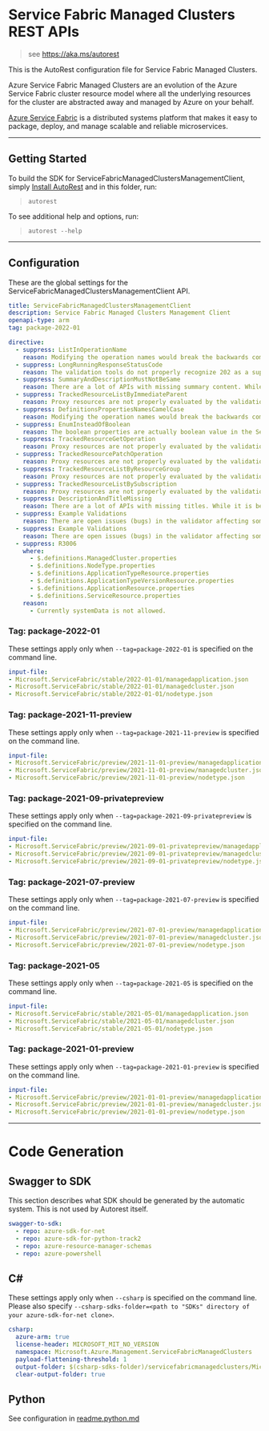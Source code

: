 # Service Fabric Managed Clusters REST APIs

> see https://aka.ms/autorest

This is the AutoRest configuration file for Service Fabric Managed Clusters.

Azure Service Fabric Managed Clusters are an evolution of the Azure Service Fabric cluster resource model where all the underlying resources for the cluster are abstracted away and managed by Azure on your behalf.

[Azure Service Fabric](http://aka.ms/ServiceFabric) is a distributed systems platform that makes it easy to package, deploy, and manage scalable and reliable microservices.

---
## Getting Started
To build the SDK for ServiceFabricManagedClustersManagementClient, simply [Install AutoRest](https://aka.ms/autorest/install) and in this folder, run:

> `autorest`

To see additional help and options, run:

> `autorest --help`
---

## Configuration

These are the global settings for the ServiceFabricManagedClustersManagementClient API.

``` yaml
title: ServiceFabricManagedClustersManagementClient
description: Service Fabric Managed Clusters Management Client
openapi-type: arm
tag: package-2022-01

directive:
  - suppress: ListInOperationName
    reason: Modifying the operation names would break the backwards compatibility of the API.
  - suppress: LongRunningResponseStatusCode
    reason: The validation tools do not properly recognize 202 as a supported response code.
  - suppress: SummaryAndDescriptionMustNotBeSame
    reason: There are a lot of APIs with missing summary content. While it is being worked on disabling this to ensure that we catch and fix other violations.
  - suppress: TrackedResourceListByImmediateParent
    reason: Proxy resources are not properly evaluated by the validation toolset.
  - suppress: DefinitionsPropertiesNamesCamelCase
    reason: Modifying the operation names would break the backwards compatibility of the API.
  - suppress: EnumInsteadOfBoolean
    reason: The boolean properties are actually boolean value in the Service Fabric's application model.
  - suppress: TrackedResourceGetOperation
    reason: Proxy resources are not properly evaluated by the validation toolset.
  - suppress: TrackedResourcePatchOperation
    reason: Proxy resources are not properly evaluated by the validation toolset.
  - suppress: TrackedResourceListByResourceGroup
    reason: Proxy resources are not properly evaluated by the validation toolset.
  - suppress: TrackedResourceListBySubscription
    reason: Proxy resources are not properly evaluated by the validation toolset.
  - suppress: DescriptionAndTitleMissing
    reason: There are a lot of APIs with missing titles. While it is being worked on disabling this to ensure that we catch and fix other violations.
  - suppress: Example Validations
    reason: There are open issues (bugs) in the validator affecting some of the examples and since there is no way to selectively disable the validation for a particular example or paths, all of the example validation is being turned off.
  - suppress: Example Validations
    reason: There are open issues (bugs) in the validator affecting some of the examples and since there is no way to selectively disable the validation for a particular example or paths, all of the example validation is being turned off.
  - suppress: R3006
    where:
      - $.definitions.ManagedCluster.properties
      - $.definitions.NodeType.properties
      - $.definitions.ApplicationTypeResource.properties
      - $.definitions.ApplicationTypeVersionResource.properties
      - $.definitions.ApplicationResource.properties
      - $.definitions.ServiceResource.properties
    reason:
      - Currently systemData is not allowed.

```

### Tag: package-2022-01

These settings apply only when `--tag=package-2022-01` is specified on the command line.

``` yaml $(tag) == 'package-2022-01'
input-file:
- Microsoft.ServiceFabric/stable/2022-01-01/managedapplication.json
- Microsoft.ServiceFabric/stable/2022-01-01/managedcluster.json
- Microsoft.ServiceFabric/stable/2022-01-01/nodetype.json
```

### Tag: package-2021-11-preview

These settings apply only when `--tag=package-2021-11-preview` is specified on the command line.

``` yaml $(tag) == 'package-2021-11-preview'
input-file:
- Microsoft.ServiceFabric/preview/2021-11-01-preview/managedapplication.json
- Microsoft.ServiceFabric/preview/2021-11-01-preview/managedcluster.json
- Microsoft.ServiceFabric/preview/2021-11-01-preview/nodetype.json
```

### Tag: package-2021-09-privatepreview

These settings apply only when `--tag=package-2021-09-privatepreview` is specified on the command line.

``` yaml $(tag) == 'package-2021-09-privatepreview'
input-file:
- Microsoft.ServiceFabric/preview/2021-09-01-privatepreview/managedapplication.json
- Microsoft.ServiceFabric/preview/2021-09-01-privatepreview/managedcluster.json
- Microsoft.ServiceFabric/preview/2021-09-01-privatepreview/nodetype.json
```

### Tag: package-2021-07-preview

These settings apply only when `--tag=package-2021-07-preview` is specified on the command line.

``` yaml $(tag) == 'package-2021-07-preview'
input-file:
- Microsoft.ServiceFabric/preview/2021-07-01-preview/managedapplication.json
- Microsoft.ServiceFabric/preview/2021-07-01-preview/managedcluster.json
- Microsoft.ServiceFabric/preview/2021-07-01-preview/nodetype.json
```

### Tag: package-2021-05

These settings apply only when `--tag=package-2021-05` is specified on the command line.

``` yaml $(tag) == 'package-2021-05'
input-file:
- Microsoft.ServiceFabric/stable/2021-05-01/managedapplication.json
- Microsoft.ServiceFabric/stable/2021-05-01/managedcluster.json
- Microsoft.ServiceFabric/stable/2021-05-01/nodetype.json
```

### Tag: package-2021-01-preview

These settings apply only when `--tag=package-2021-01-preview` is specified on the command line.

``` yaml $(tag) == 'package-2021-01-preview'
input-file:
- Microsoft.ServiceFabric/preview/2021-01-01-preview/managedapplication.json
- Microsoft.ServiceFabric/preview/2021-01-01-preview/managedcluster.json
- Microsoft.ServiceFabric/preview/2021-01-01-preview/nodetype.json
```

---
# Code Generation


## Swagger to SDK

This section describes what SDK should be generated by the automatic system.
This is not used by Autorest itself.

``` yaml $(swagger-to-sdk)
swagger-to-sdk:
  - repo: azure-sdk-for-net
  - repo: azure-sdk-for-python-track2
  - repo: azure-resource-manager-schemas
  - repo: azure-powershell
```

## C#

These settings apply only when `--csharp` is specified on the command line.
Please also specify `--csharp-sdks-folder=<path to "SDKs" directory of your azure-sdk-for-net clone>`.

``` yaml $(csharp)
csharp:
  azure-arm: true
  license-header: MICROSOFT_MIT_NO_VERSION
  namespace: Microsoft.Azure.Management.ServiceFabricManagedClusters
  payload-flattening-threshold: 1
  output-folder: $(csharp-sdks-folder)/servicefabricmanagedclusters/Microsoft.Azure.Management.ServiceFabricManagedClusters/src/Generated
  clear-output-folder: true
```

## Python

See configuration in [readme.python.md](./readme.python.md)



